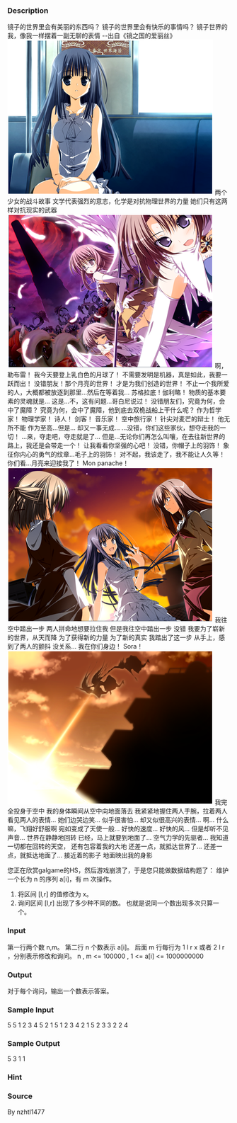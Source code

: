 
### Description
镜子的世界里会有美丽的东西吗？
镜子的世界里会有快乐的事情吗？
镜子世界的我，像我一样摆着一副无聊的表情
--出自《镜之国的爱丽丝》
 ![](/JudgeOnline/upload/201708/1(1).png)
两个少女的战斗故事
文学代表强烈的意志，化学是对抗物理世界的力量
她们只有这两样对抗现实的武器
 ![](/JudgeOnline/upload/201708/2(1).png)
啊，勒布雷！
我今天要登上乳白色的月球了！
不需要发明是机器，真是如此，我要一跃而出！
没错朋友！那个月亮的世界！
才是为我们创造的世界！
不止一个我所爱的人，大概都被放逐到那里...然后在等着我...
苏格拉底！伽利略！
物质的基本要素的灵魂就是...
这是...不，这有问题...哥白尼说过！
没错朋友们，究竟为何，会中了魔障？
究竟为何，会中了魔障，他到底去双桅战船上干什么呢？
作为哲学家！
物理学家！
诗人！
剑客！
音乐家！
空中旅行家！
针尖对麦芒的辩士！
他无所不能
作为至高...但是...
却又一事无成...
...没错，你们这些家伙，想夺走我的一切！
...来，夺走吧，夺走就是了...
但是...无论你们再怎么叫嚷，在去往新世界的路上，我还是会带走一个！
让我看看你坚强的心吧！
没错，你帽子上的羽饰！
象征你内心的勇气的纹章...毛子上的羽饰！
对不起，我该走了，我不能让人久等！
你们看...月亮来迎接我了！
Mon panache！
 ![](/JudgeOnline/upload/201708/3(1).png)
我往空中踏出一步
两人拼命地想要拉住我
但是我往空中踏出一步
没错
我要为了崭新的世界，从天而降
为了获得新的力量
为了新的真实
我踏出了这一步
从手上，感到了两人的颤抖
没关系...
我在你们身边！
Sora！
 ![](/JudgeOnline/upload/201708/4(1).png)
我完全投身于空中
我的身体瞬间从空中向地面落去
我紧紧地握住两人手腕，拉着两人
看见两人的表情...
她们边哭边笑...
似乎很害怕...
却又似很高兴的表情...
啊...
什么嘛，飞翔好舒服啊
宛如变成了天使一般...
好快的速度...
好快的风...
但是却听不见声音...
世界在静静地回转
已经，马上就要到地面了...
空气力学的先驱者...
我知道一切都在回转的天空，
还有包容着我的大地
还差一点，就抵达世界了...
还差一点，就抵达地面了...
接近着的影子
地面映出我的身影

您正在欣赏galgame的HS，然后游戏崩溃了，于是您只能做数据结构题了：
维护一个长为 n 的序列 a[i]，有 m 次操作。
1. 将区间 [l,r] 的值修改为 x。
2. 询问区间 [l,r] 出现了多少种不同的数。
也就是说同一个数出现多次只算一个。

### Input

第一行两个数 n,m。
第二行 n 个数表示 a[i]。
后面 m 行每行为 1 l r x 或者 2 l r ，分别表示修改和询问。
n , m <= 100000 , 1 <= a[i] <= 1000000000




### Output
对于每个询问，输出一个数表示答案。

### Sample Input
5 5
1 2 3 4 5
2 1 5
1 2 3 4
2 1 5
2 3 3
2 2 4
### Sample Output
5
3
1
1
### Hint

### Source
By nzhtl1477